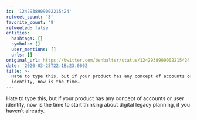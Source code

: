 ```yaml
---
id: '1242938909002215424'
retweet_count: '3'
favorite_count: '9'
retweeted: false
entities:
  hashtags: []
  symbols: []
  user_mentions: []
  urls: []
original_url: https://twitter.com/benbalter/status/1242938909002215424
date: '2020-03-25T22:18:23.000Z'
title: >-
  Hate to type this, but if your product has any concept of accounts or user
  identity, now is the time…
---
```


Hate to type this, but if your product has any concept of accounts or user identity, now is the time to start thinking about digital legacy planning, if you haven't already.